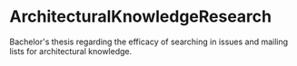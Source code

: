 # ArchitecturalKnowledgeResearch
Bachelor's thesis regarding the efficacy of searching in issues and mailing lists for architectural knowledge.
